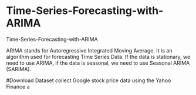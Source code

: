 # Time-Series-Forecasting-with-ARIMA
 Time-Series-Forecasting-with-ARIMA

ARIMA stands for Autoregressive Integrated Moving Average. It is an algorithm used for forecasting Time Series Data. If the data is stationary, we need to use ARIMA, if the data is seasonal, we need to use Seasonal ARIMA (SARIMA). 

#Download Dataset
collect Google stock price data using the Yahoo Finance a




